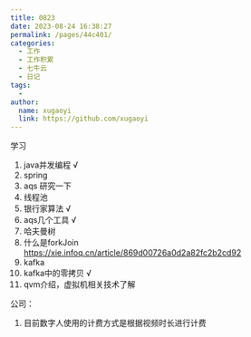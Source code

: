 ```yaml
---
title: 0823
date: 2023-08-24 16:38:27
permalink: /pages/44c401/
categories:
  - 工作
  - 工作积累
  - 七牛云
  - 日记
tags:
  - 
author: 
  name: xugaoyi
  link: https://github.com/xugaoyi
---
```

学习
1. java并发编程 √
2. spring
3. aqs 研究一下
4. 线程池
4. 银行家算法 √
5. aqs几个工具 √
5. 哈夫曼树
6. 什么是forkJoin https://xie.infoq.cn/article/869d00726a0d2a82fc2b2cd92
7. kafka
8. kafka中的零拷贝 √
9. qvm介绍，虚拟机相关技术了解



公司：
1. 目前数字人使用的计费方式是根据视频时长进行计费

